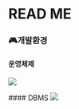 # READ ME

### 🎮개발환경
#### 운영체제
<P><img src="https://img.shields.io/badge/Windows-0078D6?style=flat-square&logo=Windows&logoColor=white"/></P>
#### DBMS
<img src="https://img.shields.io/badge/MySQL 8.0.29-4479A1?style=flat-square&logo=MySQL&logoColor=white"/>



